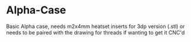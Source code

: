 # Alpha-Case
Basic Alpha case, needs m2x4mm heatset inserts for 3dp version (.stl) or needs to be paired with the drawing for threads if wanting to get it CNC'd
